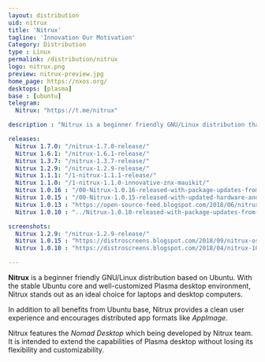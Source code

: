 ```yaml
---
layout: distribution
uid: nitrux
title: 'Nitrux'
tagline: 'Innovation Our Motivation'
Category: Distribution
type : Linux
permalink: /distribution/nitrux
logo: nitrux.png
preview: nitrux-preview.jpg
home_page: https://nxos.org/
desktops: [plasma]
base : [ubuntu]
telegram: 
  Nitrux: "https://t.me/nitrux"

description : "Nitrux is a beginner friendly GNU/Linux distribution that ships a well-tweaked Plasma desktop on top of stable Ubuntu core and delivers a clean user experience"

releases:
  Nitrux 1.7.0: "/nitrux-1.7.0-release/"
  Nitrux 1.6.1: "/nitrux-1.6.1-release/"
  Nitrux 1.3.7: "/nitrux-1.3.7-release/"
  Nitrux 1.2.9: "/nitrux-1.2.9-release/"
  Nitrux 1.1.1: "/1-nitrux-1.1.1-release/"
  Nitrux 1.1.0: "/1-nitrux-1.1.0-innovative-znx-mauikit/"
  Nitrux 1.0.16 : "/00-Nitrux-1.0.16-released-with-package-updates-from-Ubuntu-Cosmic/"
  Nitrux 1.0.15 : "/00-Nitrux-1.0.15-released-with-updated-hardware-and-graphics-stack/"
  Nitrux 1.0.13 : "https://open-source-feed.blogspot.com/2018/06/nitrux-1013-released-with-improved.html"
  Nitrux 1.0.10 : "../Nitrux-1.0.10-released-with-package-updates-from-bionic/"

screenshots:
  Nitrux 1.2.9: "/nitrux-1.2.9-release/" 
  Nitrux 1.0.15 : "https://distroscreens.blogspot.com/2018/09/nitrux-os-1015-screenshots.html"
  Nitrux 1.0.10 : "https://distroscreens.blogspot.com/2018/04/nitrux-1010-screenshots.html"

---
```


**Nitrux** is a beginner friendly GNU/Linux distribution based on Ubuntu. With the stable Ubuntu core and well-customized Plasma desktop environment, Nitrux stands out as an ideal choice for laptops and desktop computers.

In addition to all benefits from Ubuntu base, Nitrux provides a clean user experience and encourages distributed app formats like *AppImage*.

Nitrux features the *Nomad Desktop* which being developed by Nitrux team. It is intended to extend the capabilities of Plasma desktop without losing its flexibility and customizability.